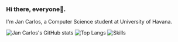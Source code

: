 ### Hi there, everyone👋.

I'm Jan Carlos, a Computer Science student at University of Havana.

![Jan Carlos's GitHub stats](https://github-readme-stats.vercel.app/api?username=wwJCarlosPG&show_icons=true&theme=dracula)
![Top Langs](https://github-readme-stats.vercel.app/api/top-langs/?username=wwJCarlosPG&layout=compact&theme=dracula)
![Skills](https://github.com/ram-kumar-shrestha/ram-kumar-shrestha?tab=readme-ov-file#-socials)

<!--
**wwJCarlosPG/wwJCarlosPG** is a ✨ _special_ ✨ repository because its `README.md` (this file) appears on your GitHub profile.

Here are some ideas to get you started:

- 🔭 I’m currently working on ...
- 🌱 I’m currently learning ...
- 👯 I’m looking to collaborate on ...
- 🤔 I’m looking for help with ...
- 💬 Ask me about ...
- 📫 How to reach me: ...
- 😄 Pronouns: ...
- ⚡ Fun fact: ...
-->
